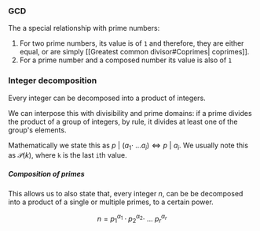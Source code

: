 ### GCD
The a special relationship with prime numbers: 
1) For two prime numbers, its value is of ``1`` and therefore, they are either equal, or are simply  [[Greatest common divisor#Coprimes| coprimes]].
2) For a prime number and a composed number its value is also of ``1``

### Integer decomposition
Every integer can be decomposed into a product of integers.

We can interpose this with divisibility and prime domains: if a prime divides the product of a group of integers, by rule, it divides at least one of the group's elements.

Mathematically we state this as $p\ |\ (a_1 \cdot\ ... a_i) \iff p\ |\ a_i$.
We usually note this as $\mathscr{P}(k)$, where ``k`` is the last ``i``th value.

##### Composition of primes
This allows us to also state that, every integer $n$, can be be decomposed into a product of a single or multiple primes, to a certain power.

$$n = p_1^{\alpha_1}\cdot p_2^{\alpha_2}\cdot\ ...\ p_r^{\alpha_r}$$

